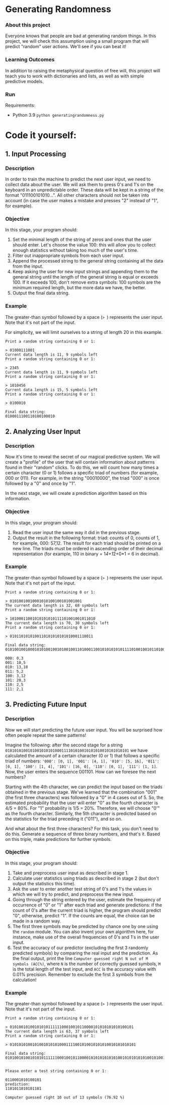 # Generating Randomness

### About this project
Everyone knows that people are bad at generating random things. In this project, we will check this assumption using a small program that will predict "random" user actions. We'll see if you can beat it!

### Learning Outcomes
In addition to raising the metaphysical question of free will, this project will teach you to work with dictionaries and lists, as well as with simple predictive models.

### Run

Requirements:
- Python 3.9
`python generatingrandomness.py`

# Code it yourself:

## 1. Input Processing

### Description

In order to train the machine to predict the next user input, we need to collect data about the user. We will ask them to press 0's and 1's on the keyboard in an unpredictable order. These data will be kept in a string of the format "011100101010...". All other characters should not be taken into account (in case the user makes a mistake and presses "2" instead of "1", for example).

### Objective

In this stage, your program should:

1. Set the minimal length of the string of zeros and ones that the user should enter. Let's choose the value 100: this will allow you to collect enough statistics without taking too much of the user's time.
2. Filter out inappropriate symbols from each user input.
3. Append the processed string to the general string containing all the data from the input.
4. Keep asking the user for new input strings and appending them to the general string until the length of the general string is equal or exceeds 100. If it exceeds 100, don't remove extra symbols: 100 symbols are the minimum required length, but the more data we have, the better.
5. Output the final data string.

### Example

The greater-than symbol followed by a space (`> `) represents the user input. Note that it's not part of the input.

For simplicity, we will limit ourselves to a string of length 20 in this example.
```
Print a random string containing 0 or 1:

> 01000111001
Current data length is 11, 9 symbols left
Print a random string containing 0 or 1:

> 2345
Current data length is 11, 9 symbols left
Print a random string containing 0 or 1:

> 1010456
Current data length is 15, 5 symbols left
Print a random string containing 0 or 1:

> 0100010

Final data string:
0100011100110100100010
```

## 2. Analyzing User Input

### Description

Now it's time to reveal the secret of our magical predictive system. We will create a "profile" of the user that will contain information about patterns found in their "random" clicks. To do this, we will count how many times a certain character (0 or 1) follows a specific triad of numbers (for example, 000 or 011). For example, in the string "00010000", the triad "000" is once followed by a "0" and once by "1".

In the next stage, we will create a prediction algorithm based on this information.

### Objective

In this stage, your program should:

1. Read the user input the same way it did in the previous stage.
2. Output the result in the following format: triad: counts of 0, counts of 1, for example, 000: 57,12. The result for each triad should be printed on a new line. The triads must be ordered in ascending order of their decimal representation (for example, 110 in binary = 1*4+1*2+0*1 = 6 in decimal).

### Example

The greater-than symbol followed by a space (`> `) represents the user input. Note that it's not part of the input.
```
Print a random string containing 0 or 1:

> 01010010010001010100100101001001
The current data length is 32, 68 symbols left
Print a random string containing 0 or 1:

> 10100011001010101010111101001001011010
The current data length is 70, 30 symbols left
Print a random string containing 0 or 1:

> 0101101010100110101010101010001110011

Final data string:
01010010010001010100100101001001101000110010101010101111010010010110100101101010100110101010101010001110011

000: 0,3
001: 10,5
010: 13,18
011: 5,2
100: 3,12
101: 20,3
110: 2,5
111: 2,1
```

## 3. Predicting Future Input

### Description

Now we will start predicting the future user input. You will be surprised how often people repeat the same patterns!

Imagine the following: after the second stage for a string `0101010100101001010101000111101010010101010010101010101` we have calculated the amount of a certain character (0 or 1) that follows a specific triad of numbers: `'000': [0, 1], '001': [4, 1], '010': [5, 16], '011': [0, 1], '100': [1, 4], '101': [16, 0], '110': [0, 1], '111': [1, 1]`. Now, the user enters the sequence 001101. How can we foresee the next numbers?

Starting with the 4th character, we can predict the input based on the triads obtained in the previous stage. We've learned that the combination "001" (the first three characters) was followed by a "0" in 4 cases out of 5. So, the estimated probability that the user will enter "0" as the fourth character is 4/5 = 80%. For "1" probability is 1/5 = 20%. Therefore, we will choose "0'" as the fourth character. Similarly, the 5th character is predicted based on the statistics for the triad preceding it ("011"), and so on.

And what about the first three characters? For this task, you don't need to do this. Generate a sequence of three binary numbers, and that's it. Based on this triple, make predictions for further symbols. 

### Objective

In this stage, your program should:

1. Take and preprocess user input as described in stage 1.
2. Calculate user statistics using triads as described in stage 2 (but don't output the statistics this time).
3. Ask the user to enter another test string of 0's and 1's the values in which we will try to predict, and preprocess the new input.
4. Going through the string entered by the user, estimate the frequency of occurrence of "0" or "1" after each triad and generate predictions: if the count of 0's after the current triad is higher, the program should predict "0", otherwise, predict "1". If the counts are equal, the choice can be made in a random way.
5. The first three symbols may be predicted by chance one by one using the `random` module. You can also invent your own algorithm here, for instance, make use of the overall frequencies of 0's and 1's in the user input.
6. Test the accuracy of our predictor (excluding the first 3 randomly predicted symbols) by comparing the real input and the prediction. As the final output, print the line `Computer guessed right N out of M symbols (ACC%)`, where `N` is the number of correctly guessed symbols, `M` is the total length of the test input, and `ACC` is the accuracy value with 0.01% precision. Remember to exclude the first 3 symbols from the calculation!


### Example

The greater-than symbol followed by a space (`> `) represents the user input. Note that it's not part of the input.
```
Print a random string containing 0 or 1:

> 0101001010010101011111100010010110000101010101010100101
The current data length is 63, 37 symbols left
Print a random string containing 0 or 1:

> 01010101001010010101010001111001010010101010010101010101

Final data string:
010100101001010101111110001001011000010101010101010010101010101001010010101010001111001010010101010010101010101


Please enter a test string containing 0 or 1:

0110001010100101
prediction:
1101011010101101

Computer guessed right 10 out of 13 symbols (76.92 %)
```
